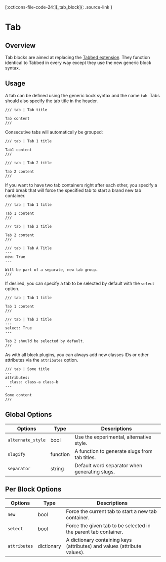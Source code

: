 [:octicons-file-code-24:][_tab_block]{: .source-link }

# Tab

## Overview

Tab blocks are aimed at replacing the [Tabbed extension](../tabbed.md). They function identical to Tabbed in every way
except they use the new generic block syntax.

## Usage

A tab can be defined using the generic bock syntax and the name `tab`. Tabs should also specify the tab title in the
header.

```
/// tab | Tab title

Tab content
///
```

Consecutive tabs will automatically be grouped:

```
/// tab | Tab 1 title

Tab1 content
///

/// tab | Tab 2 title

Tab 2 content
///
```

If you want to have two tab containers right after each other, you specify a hard break that will force the specified
tab to start a brand new tab container.

```
/// tab | Tab 1 title

Tab 1 content
///

/// tab | Tab 2 title

Tab 2 content
///

/// tab | Tab A Title
---
new: True
---

Will be part of a separate, new tab group.
///
```

If desired, you can specify a tab to be selected by default with the `select` option.

```
/// tab | Tab 1 title

Tab 1 content
///

/// tab | Tab 2 title
---
select: True
---

Tab 2 should be selected by default.
///
```

As with all block plugins, you can always add new classes IDs or other attributes via the `attributes` option.

```
/// tab | Some title
---
attributes:
  class: class-a class-b
---

Some content
///
```

## Global Options

Options           | Type     | Descriptions
----------------- | -------- | ------------
`alternate_style` | bool     | Use the experimental, alternative style.
`slugify`         | function | A function to generate slugs from tab titles.
`separator`       | string   | Default word separator when generating slugs.

## Per Block Options

Options      | Type       | Descriptions
------------ | ---------- | ------------
`new`        | bool       | Force the current tab to start a new tab container.
`select`     | bool       | Force the given tab to be selected in the parent tab container.
`attributes` | dictionary | A dictionary containing keys (attributes) and values (attribute values).
